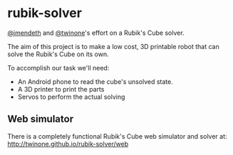 # rubik-solver

[@jmendeth](https://github.com/jmendeth) and [@twinone](https://github.com/twinone)'s effort on a Rubik's Cube solver.

The aim of this project is to make a low cost, 3D printable robot that can solve the Rubik's Cube on its own.

To accomplish our task we'll need:
* An Android phone to read the cube's unsolved state.
* A 3D printer to print the parts
* Servos to perform the actual solving

## Web simulator

There is a completely functional Rubik's Cube web simulator and solver at: http://twinone.github.io/rubik-solver/web
